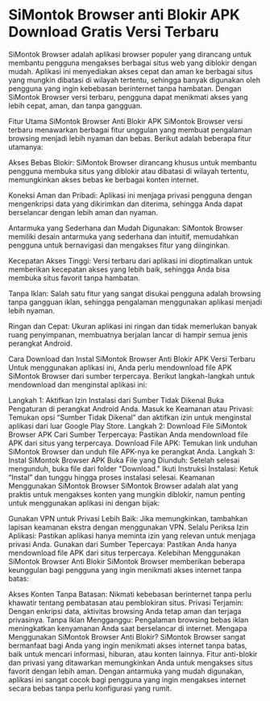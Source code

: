 # SiMontok Browser anti Blokir APK Download Gratis Versi Terbaru
SiMontok Browser adalah aplikasi browser populer yang dirancang untuk membantu pengguna mengakses berbagai situs web yang diblokir dengan mudah. Aplikasi ini menyediakan akses cepat dan aman ke berbagai situs yang mungkin dibatasi di wilayah tertentu, sehingga banyak digunakan oleh pengguna yang ingin kebebasan berinternet tanpa hambatan. Dengan SiMontok Browser versi terbaru, pengguna dapat menikmati akses yang lebih cepat, aman, dan tanpa gangguan.

Fitur Utama SiMontok Browser Anti Blokir APK
SiMontok Browser versi terbaru menawarkan berbagai fitur unggulan yang membuat pengalaman browsing menjadi lebih nyaman dan bebas. Berikut adalah beberapa fitur utamanya:

Akses Bebas Blokir: SiMontok Browser dirancang khusus untuk membantu pengguna membuka situs yang diblokir atau dibatasi di wilayah tertentu, memungkinkan akses bebas ke berbagai konten internet.

Koneksi Aman dan Pribadi: Aplikasi ini menjaga privasi pengguna dengan mengenkripsi data yang dikirimkan dan diterima, sehingga Anda dapat berselancar dengan lebih aman dan nyaman.

Antarmuka yang Sederhana dan Mudah Digunakan: SiMontok Browser memiliki desain antarmuka yang sederhana dan intuitif, memudahkan pengguna untuk bernavigasi dan mengakses fitur yang diinginkan.

Kecepatan Akses Tinggi: Versi terbaru dari aplikasi ini dioptimalkan untuk memberikan kecepatan akses yang lebih baik, sehingga Anda bisa membuka situs favorit tanpa hambatan.

Tanpa Iklan: Salah satu fitur yang sangat disukai pengguna adalah browsing tanpa gangguan iklan, sehingga pengalaman menggunakan aplikasi menjadi lebih nyaman.

Ringan dan Cepat: Ukuran aplikasi ini ringan dan tidak memerlukan banyak ruang penyimpanan, membuatnya berjalan lancar di hampir semua jenis perangkat Android.

Cara Download dan Instal SiMontok Browser Anti Blokir APK Versi Terbaru
Untuk menggunakan aplikasi ini, Anda perlu mendownload file APK SiMontok Browser dari sumber terpercaya. Berikut langkah-langkah untuk mendownload dan menginstal aplikasi ini:

Langkah 1: Aktifkan Izin Instalasi dari Sumber Tidak Dikenal
Buka Pengaturan di perangkat Android Anda.
Masuk ke Keamanan atau Privasi: Temukan opsi “Sumber Tidak Dikenal” dan aktifkan izin untuk menginstal aplikasi dari luar Google Play Store.
Langkah 2: Download File SiMontok Browser APK
Cari Sumber Terpercaya: Pastikan Anda mendownload file APK dari situs yang terpercaya.
Download File APK: Temukan link unduhan SiMontok Browser dan unduh file APK-nya ke perangkat Anda.
Langkah 3: Instal SiMontok Browser APK
Buka File yang Diunduh: Setelah selesai mengunduh, buka file dari folder "Download."
Ikuti Instruksi Instalasi: Ketuk “Instal” dan tunggu hingga proses instalasi selesai.
Keamanan Menggunakan SiMontok Browser
SiMontok Browser adalah alat yang praktis untuk mengakses konten yang mungkin diblokir, namun penting untuk menggunakan aplikasi ini dengan bijak:

Gunakan VPN untuk Privasi Lebih Baik: Jika memungkinkan, tambahkan lapisan keamanan ekstra dengan menggunakan VPN.
Selalu Periksa Izin Aplikasi: Pastikan aplikasi hanya meminta izin yang relevan untuk menjaga privasi Anda.
Gunakan dari Sumber Tepercaya: Pastikan Anda hanya mendownload file APK dari situs terpercaya.
Kelebihan Menggunakan SiMontok Browser Anti Blokir
SiMontok Browser memberikan beberapa keunggulan bagi pengguna yang ingin menikmati akses internet tanpa batas:

Akses Konten Tanpa Batasan: Nikmati kebebasan berinternet tanpa perlu khawatir tentang pembatasan atau pemblokiran situs.
Privasi Terjamin: Dengan enkripsi data, aktivitas browsing Anda tetap aman dan terjaga privasinya.
Tanpa Iklan Mengganggu: Pengalaman browsing bebas iklan meningkatkan kenyamanan Anda saat berselancar di internet.
Mengapa Menggunakan SiMontok Browser Anti Blokir?
SiMontok Browser sangat bermanfaat bagi Anda yang ingin menikmati akses internet tanpa batas, baik untuk mencari informasi, hiburan, atau konten lainnya. Fitur anti-blokir dan privasi yang ditawarkan memungkinkan Anda untuk mengakses situs favorit dengan lebih aman. Dengan antarmuka yang mudah digunakan, aplikasi ini sangat cocok bagi pengguna yang ingin mengakses internet secara bebas tanpa perlu konfigurasi yang rumit.
